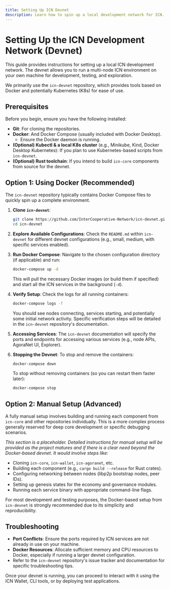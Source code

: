 ```yaml
---
title: Setting Up ICN Devnet
description: Learn how to spin up a local development network for ICN.
---
```


# Setting Up the ICN Development Network (Devnet)

This guide provides instructions for setting up a local ICN development network. The devnet allows you to run a multi-node ICN environment on your own machine for development, testing, and exploration.

We primarily use the `icn-devnet` repository, which provides tools based on Docker and potentially Kubernetes (K8s) for ease of use.

## Prerequisites

Before you begin, ensure you have the following installed:

*   **Git**: For cloning the repositories.
*   **Docker**: And Docker Compose (usually included with Docker Desktop).
    *   Ensure the Docker daemon is running.
*   **(Optional) Kubectl & a local K8s cluster** (e.g., Minikube, Kind, Docker Desktop Kubernetes): If you plan to use Kubernetes-based scripts from `icn-devnet`.
*   **(Optional) Rust toolchain**: If you intend to build `icn-core` components from source for the devnet.

## Option 1: Using Docker (Recommended)

The `icn-devnet` repository typically contains Docker Compose files to quickly spin up a complete environment.

1.  **Clone `icn-devnet`**:
    ```bash
    git clone https://github.com/InterCooperative-Network/icn-devnet.git # Replace with actual URL if different
    cd icn-devnet
    ```

2.  **Explore Available Configurations**:
    Check the `README.md` within `icn-devnet` for different devnet configurations (e.g., small, medium, with specific services enabled).

3.  **Run Docker Compose**:
    Navigate to the chosen configuration directory (if applicable) and run:
    ```bash
    docker-compose up -d
    ```
    This will pull the necessary Docker images (or build them if specified) and start all the ICN services in the background (`-d`).

4.  **Verify Setup**:
    Check the logs for all running containers:
    ```bash
    docker-compose logs -f
    ```
    You should see nodes connecting, services starting, and potentially some initial network activity. Specific verification steps will be detailed in the `icn-devnet` repository's documentation.

5.  **Accessing Services**:
    The `icn-devnet` documentation will specify the ports and endpoints for accessing various services (e.g., node APIs, AgoraNet UI, Explorer).

6.  **Stopping the Devnet**:
    To stop and remove the containers:
    ```bash
    docker-compose down
    ```
    To stop without removing containers (so you can restart them faster later):
    ```bash
    docker-compose stop
    ```

## Option 2: Manual Setup (Advanced)

A fully manual setup involves building and running each component from `icn-core` and other repositories individually. This is a more complex process generally reserved for deep core development or specific debugging scenarios.

*This section is a placeholder. Detailed instructions for manual setup will be provided as the project matures and if there is a clear need beyond the Docker-based devnet. It would involve steps like:* 

*   Cloning `icn-core`, `icn-wallet`, `icn-agoranet`, etc.
*   Building each component (e.g., `cargo build --release` for Rust crates).
*   Configuring networking between nodes (libp2p bootstrap nodes, peer IDs).
*   Setting up genesis states for the economy and governance modules.
*   Running each service binary with appropriate command-line flags.

For most development and testing purposes, the Docker-based setup from `icn-devnet` is strongly recommended due to its simplicity and reproducibility.

## Troubleshooting

*   **Port Conflicts**: Ensure the ports required by ICN services are not already in use on your machine.
*   **Docker Resources**: Allocate sufficient memory and CPU resources to Docker, especially if running a larger devnet configuration.
*   Refer to the `icn-devnet` repository's issue tracker and documentation for specific troubleshooting tips.

Once your devnet is running, you can proceed to interact with it using the ICN Wallet, CLI tools, or by deploying test applications. 